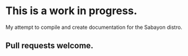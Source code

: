 # This is a work in progress.

My attempt to compile and create documentation for the Sabayon distro.

## Pull requests welcome.
